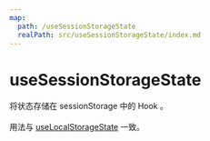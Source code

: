 ```yaml
---
map:
  path: /useSessionStorageState
  realPath: src/useSessionStorageState/index.md
---
```


# useSessionStorageState

将状态存储在 sessionStorage 中的 Hook 。
<br />
<br />
用法与 <a href="/useLocalStorageState/" >useLocalStorageState</a> 一致。
